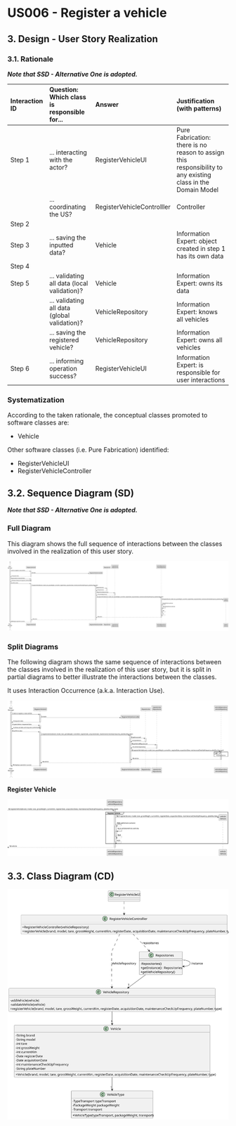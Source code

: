 # US006 - Register a vehicle 

## 3. Design - User Story Realization 

### 3.1. Rationale

_**Note that SSD - Alternative One is adopted.**_

| Interaction ID | Question: Which class is responsible for...   | Answer                     | Justification (with patterns)                                                                                                                                     |
|:---------------|:----------------------------------------------|:---------------------------|:------------------------------------------------------------------------------------------------------------------------------------------------------------------|
| Step 1  		     | 	... interacting with the actor?              | RegisterVehicleUI          | Pure Fabrication: there is no reason to assign this responsibility to any existing class in the Domain Model                                                      |
| 		             | 	... coordinating the US?                     | RegisterVehicleControlller | Controller                                                                                                                                                        |
| Step 2 		      | 	                                             |                            |                                                                                                                                                                   |
| Step 3 		      | 	... saving the inputted data?                | Vehicle                    | Information Expert: object created in step 1 has its own data                                                                                                     |
| Step 4 		      | 	                                             |                            |                                                                                                                                                                   |
| Step 5 		      | 	... validating all data (local validation)?  | Vehicle                    | Information Expert: owns its data                                                                                                                                 |
| 		             | 	... validating all data (global validation)? | VehicleRepository          | Information Expert: knows all vehicles                                                                                                                            |
| 		             | 	... saving the registered vehicle?           | VehicleRepository                        | Information Expert: owns all vehicles                                                                                                                             |
| Step 6 		      | 	... informing operation success?             | RegisterVehicleUI     | Information Expert: is responsible for user interactions                                                                                                          | 

### Systematization ##

According to the taken rationale, the conceptual classes promoted to software classes are: 

* Vehicle

Other software classes (i.e. Pure Fabrication) identified: 

* RegisterVehicleUI  
* RegisterVehicleController


## 3.2. Sequence Diagram (SD)

_**Note that SSD - Alternative One is adopted.**_

### Full Diagram

This diagram shows the full sequence of interactions between the classes involved in the realization of this user story.

![Sequence Diagram - Full](svg/us006-sequence-diagram-full.svg)

### Split Diagrams

The following diagram shows the same sequence of interactions between the classes involved in the realization of this user story, but it is split in partial diagrams to better illustrate the interactions between the classes.

It uses Interaction Occurrence (a.k.a. Interaction Use).

![Sequence Diagram - split](svg/us006-sequence-diagram-split.svg)

**Register Vehicle**

![Sequence Diagram - Partial - Register Vehicle](svg/us006-sequence-diagram-partial-register-vehicle.svg)

## 3.3. Class Diagram (CD)

![Class Diagram](svg/us006-class-diagram.svg)